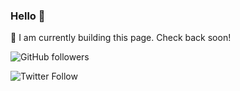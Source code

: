 ### Hello :rocket:

:construction: I am currently building this page. Check back soon!

![GitHub followers](https://img.shields.io/github/followers/tycrek?style=social)

![Twitter Follow](https://img.shields.io/twitter/follow/tycrek?style=social)

<!--
**tycrek/tycrek** is a ✨ _special_ ✨ repository because its `README.md` (this file) appears on your GitHub profile.

Here are some ideas to get you started:

- 🔭 I’m currently working on ...
- 🌱 I’m currently learning ...
- 👯 I’m looking to collaborate on ...
- 🤔 I’m looking for help with ...
- 💬 Ask me about ...
- 📫 How to reach me: ...
- 😄 Pronouns: ...
- ⚡ Fun fact: ...
-->
